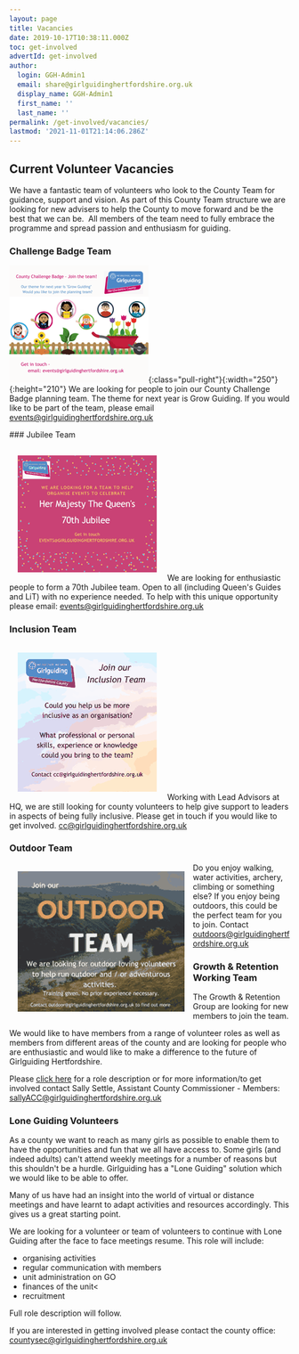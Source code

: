 ```yaml
---
layout: page
title: Vacancies
date: 2019-10-17T10:38:11.000Z
toc: get-involved
advertId: get-involved
author:
  login: GGH-Admin1
  email: share@girlguidinghertfordshire.org.uk
  display_name: GGH-Admin1
  first_name: ''
  last_name: ''
permalink: /get-involved/vacancies/
lastmod: '2021-11-01T21:14:06.286Z'
---
```

<h2>Current Volunteer Vacancies</h2>
We have a fantastic team of volunteers who look to the County Team for guidance, support and vision. As part of this County Team structure we are looking for new advisers to help the County to move forward and be the best that we can be.  All members of the team need to fully embrace the programme and spread passion and enthusiasm for guiding.

### Challenge Badge Team
![](/assets/images/2021/11/challenge-team.png){:class="pull-right"}{:width="250"}{:height="210"}
We are looking for people to join our County Challenge Badge planning team.  The theme for next year is Grow Guiding.  If you would like to be part of the team, please email [events@girlguidinghertfordshire.org.uk](mailto:events@girlguidinghertfordshire.org.uk)
<div class="clearfix"></div>
### Jubilee Team
<p class="clearfix">
<img src="/assets/images/2021/10/jubilee-vacancy.png" alt="" class="pull-left" style="padding:15px"/>
We are looking for enthusiastic people to form a 70th Jubilee team. Open to all (including Queen's Guides and LiT) with no experience needed. To help with this unique opportunity please email: <a href="mailto:events@girlguidinghertfordshire.org.uk">events@girlguidinghertfordshire.org.uk</a></p>

### Inclusion Team
<p class="clearfix">
<img src="/assets/images/2021/09/inclusionteam.png" alt="" class="pull-right" style="padding:15px"/>
Working with Lead Advisors at HQ, we are still looking for county volunteers to help give support to leaders in aspects of being fully inclusive.  Please get in touch if you would like to get involved. <a href="mailto:cc@girlguidinghertfordshire.org.uk">cc@girlguidinghertfordshire.org.uk</a></p>

### Outdoor Team
<p class="clearfix"><img src="/assets/images/2021/09/outdoor.png" alt="" style="float:left;padding:15px"/>
Do you enjoy walking, water activities, archery, climbing or something else?  If you enjoy being outdoors, this could be the perfect team for you to join. Contact <a href="mailto:outdoors@girlguidinghertfordshire.org.uk">outdoors@girlguidinghertfordshire.org.uk</a></p>

<h3 class="clearfix">Growth &amp; Retention Working Team</h3>
The Growth &amp; Retention Group are looking for new members to join the team.

We would like to have members from a range of volunteer roles as well as members from different areas of the county and are looking for people who are enthusiastic and would like to make a difference to the future of Girlguiding Hertfordshire.

Please <a href="/wp-content/uploads/2021/05/Growth-and-Retention-Team-Role-Desc.pdf">click here</a> for a role description or for more information/to get involved contact Sally Settle, Assistant County Commissioner - Members: <a href="mailto:sallyACC@girlguidinghertfordshire.org.uk" target="_blank" rel="noopener">sallyACC@girlguidinghertfordshire.org.uk</a>
<h3>Lone Guiding Volunteers</h3>
As a county we want to reach as many girls as possible to enable them to have the opportunities and fun that we all have access to. Some girls (and indeed adults) can't attend weekly meetings for a number of reasons but this shouldn't be a hurdle. Girlguiding has a "Lone Guiding" solution which we would like to be able to offer.

Many of us have had an insight into the world of virtual or distance meetings and have learnt to adapt activities and resources accordingly. This gives us a great starting point.

We are looking for a volunteer or team of volunteers to continue with Lone Guiding after the face to face meetings resume. This role will include:
<ul>
 	<li>organising activities</li>
 	<li>regular communication with members</li>
 	<li>unit administration on GO</li>
 	<li>finances of the unit&lt;</li>
 	<li>recruitment</li>
</ul>
Full role description will follow.

If you are interested in getting involved please contact the county office: <a href="mailto:countysec@girlguidinghertfordshire.org.uk" target="_blank" rel="noopener">countysec@girlguidinghertfordshire.org.uk</a>
